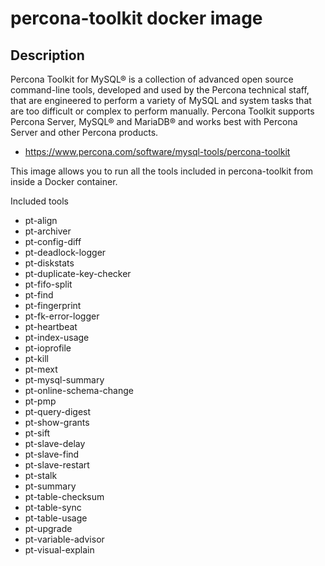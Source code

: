 # percona-toolkit docker image

## Description

Percona Toolkit for MySQL® is a collection of advanced open source command-line
tools, developed and used by the Percona technical staff, that are engineered
to perform a variety of MySQL and system tasks that are too difficult or
complex to perform manually. Percona Toolkit supports Percona Server, MySQL®
and MariaDB® and works best with Percona Server and other Percona products.

* https://www.percona.com/software/mysql-tools/percona-toolkit

This image allows you to run all the tools included in percona-toolkit from
inside a Docker container.

Included tools

* pt-align
* pt-archiver
* pt-config-diff
* pt-deadlock-logger
* pt-diskstats
* pt-duplicate-key-checker
* pt-fifo-split
* pt-find
* pt-fingerprint
* pt-fk-error-logger
* pt-heartbeat
* pt-index-usage
* pt-ioprofile
* pt-kill
* pt-mext
* pt-mysql-summary
* pt-online-schema-change
* pt-pmp
* pt-query-digest
* pt-show-grants
* pt-sift
* pt-slave-delay
* pt-slave-find
* pt-slave-restart
* pt-stalk
* pt-summary
* pt-table-checksum
* pt-table-sync
* pt-table-usage
* pt-upgrade
* pt-variable-advisor
* pt-visual-explain
